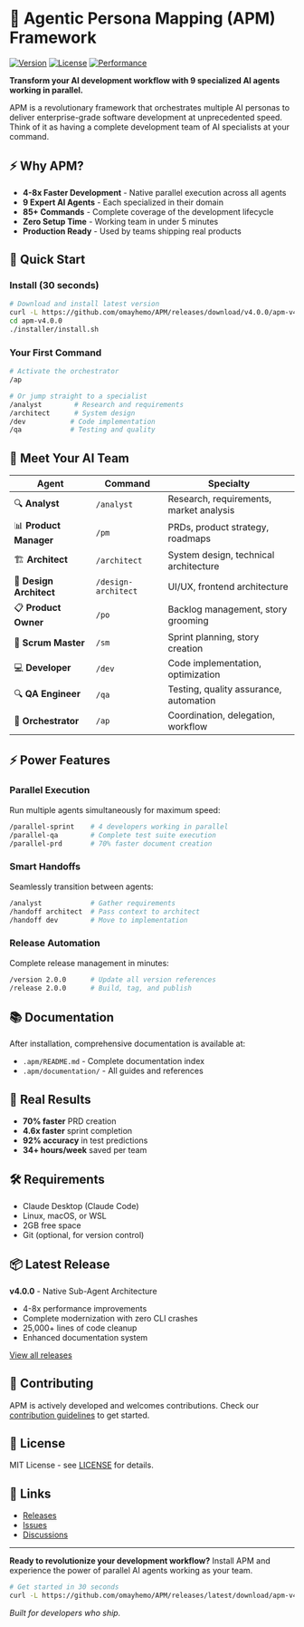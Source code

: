 # 🚀 Agentic Persona Mapping (APM) Framework

[![Version](https://img.shields.io/badge/version-4.0.0-blue.svg)](https://github.com/omayhemo/APM/releases/latest)
[![License](https://img.shields.io/badge/license-MIT-green.svg)](LICENSE)
[![Performance](https://img.shields.io/badge/performance-4--8x_faster-orange.svg)](https://github.com/omayhemo/APM)

**Transform your AI development workflow with 9 specialized AI agents working in parallel.**

APM is a revolutionary framework that orchestrates multiple AI personas to deliver enterprise-grade software development at unprecedented speed. Think of it as having a complete development team of AI specialists at your command.

## ⚡ Why APM?

- **4-8x Faster Development** - Native parallel execution across all agents
- **9 Expert AI Agents** - Each specialized in their domain
- **85+ Commands** - Complete coverage of the development lifecycle  
- **Zero Setup Time** - Working team in under 5 minutes
- **Production Ready** - Used by teams shipping real products

## 🎯 Quick Start

### Install (30 seconds)

```bash
# Download and install latest version
curl -L https://github.com/omayhemo/APM/releases/download/v4.0.0/apm-v4.0.0.tar.gz | tar -xz
cd apm-v4.0.0
./installer/install.sh
```

### Your First Command

```bash
# Activate the orchestrator
/ap

# Or jump straight to a specialist
/analyst        # Research and requirements
/architect      # System design  
/dev           # Code implementation
/qa            # Testing and quality
```

## 🤖 Meet Your AI Team

| Agent | Command | Specialty |
|-------|---------|-----------|
| 🔍 **Analyst** | `/analyst` | Research, requirements, market analysis |
| 📊 **Product Manager** | `/pm` | PRDs, product strategy, roadmaps |
| 🏗️ **Architect** | `/architect` | System design, technical architecture |
| 🎨 **Design Architect** | `/design-architect` | UI/UX, frontend architecture |
| 📋 **Product Owner** | `/po` | Backlog management, story grooming |
| 🏃 **Scrum Master** | `/sm` | Sprint planning, story creation |
| 💻 **Developer** | `/dev` | Code implementation, optimization |
| 🔍 **QA Engineer** | `/qa` | Testing, quality assurance, automation |
| 🎯 **Orchestrator** | `/ap` | Coordination, delegation, workflow |

## ⚡ Power Features

### Parallel Execution
Run multiple agents simultaneously for maximum speed:
```bash
/parallel-sprint    # 4 developers working in parallel
/parallel-qa        # Complete test suite execution
/parallel-prd       # 70% faster document creation
```

### Smart Handoffs
Seamlessly transition between agents:
```bash
/analyst            # Gather requirements
/handoff architect  # Pass context to architect
/handoff dev        # Move to implementation
```

### Release Automation  
Complete release management in minutes:
```bash
/version 2.0.0      # Update all version references
/release 2.0.0      # Build, tag, and publish
```

## 📚 Documentation

After installation, comprehensive documentation is available at:
- `.apm/README.md` - Complete documentation index
- `.apm/documentation/` - All guides and references

## 🚀 Real Results

- **70% faster** PRD creation
- **4.6x faster** sprint completion  
- **92% accuracy** in test predictions
- **34+ hours/week** saved per team

## 🛠️ Requirements

- Claude Desktop (Claude Code) 
- Linux, macOS, or WSL
- 2GB free space
- Git (optional, for version control)

## 📦 Latest Release

**v4.0.0** - Native Sub-Agent Architecture
- 4-8x performance improvements
- Complete modernization with zero CLI crashes
- 25,000+ lines of code cleanup
- Enhanced documentation system

[View all releases](https://github.com/omayhemo/APM/releases)

## 🤝 Contributing

APM is actively developed and welcomes contributions. Check our [contribution guidelines](CONTRIBUTING.md) to get started.

## 📄 License

MIT License - see [LICENSE](LICENSE) for details.

## 🔗 Links

- [Releases](https://github.com/omayhemo/APM/releases)
- [Issues](https://github.com/omayhemo/APM/issues)
- [Discussions](https://github.com/omayhemo/APM/discussions)

---

**Ready to revolutionize your development workflow?** Install APM and experience the power of parallel AI agents working as your team.

```bash
# Get started in 30 seconds
curl -L https://github.com/omayhemo/APM/releases/latest/download/apm-v4.0.0.tar.gz | tar -xz && cd apm-v4.0.0 && ./installer/install.sh
```

*Built for developers who ship.*